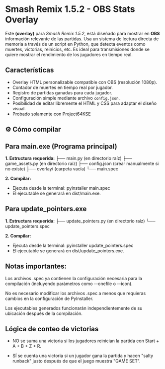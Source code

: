 # Smash Remix 1.5.2 - OBS Stats Overlay

Este **(overlay)** para *Smash Remix 1.5.2*, está diseñado para mostrar en **OBS** información relevante de las partidas. Usa un sistema de lectura directa de memoria a través de un script en Python, que detecta eventos como muertes, victorias, reinicios, etc. Es ideal para transmisiones donde se quiere mostrar el rendimiento de los jugadores en tiempo real.

## Características

-  Overlay HTML personalizable compatible con OBS (resolución 1080p).
-  Contador de muertes en tiempo real por jugador.
-  Registro de partidas ganadas para cada jugador.
-  Configuración simple mediante archivo `config.json`.
-  Posibilidad de editar libremente el HTML y CSS para adaptar el diseño visual.
-  Probado solamente con Project64KSE

## ⚙️ Cómo compilar
## Para main.exe (Programa principal)

**1. Estructura requerida:**
├── main.py            (en directorio raíz)
├── game_assets.py     (en directorio raíz)
├── config.json        (crear manualmente si no existe)
├── overlay/           (carpeta vacía)
└── main.spec

**2. Compilar:**
- Ejecuta desde la terminal:
   pyinstaller main.spec
- El ejecutable se generará en dist/main.exe.

## Para update_pointers.exe

**1. Estructura requerida:**
├── update_pointers.py  (en directorio raíz)
└── update_pointers.spec

**2. Compilar:**
- Ejecuta desde la terminal:
   pyinstaller update_pointers.spec
- El ejecutable se generará en dist/update_pointers.exe.

## Notas importantes:
Los archivos .spec ya contienen la configuración necesaria para la compilación (incluyendo parámetros como --onefile o --icon).

No es necesario modificar los archivos .spec a menos que requieras cambios en la configuración de PyInstaller.

Los ejecutables generados funcionarán independientemente de su ubicación después de la compilación.


## Lógica de conteo de victorias
  - NO se suma una victoria si los jugadores reinician la partida con Start + A + B + Z + R.

  - SÍ se cuenta una victoria si un jugador gana la partida y hacen "salty runback" justo después de que el juego muestra "GAME SET".
